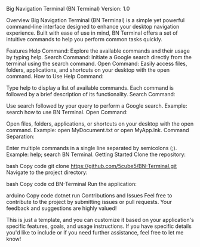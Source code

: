 Big Navigation Terminal (BN Terminal)
Version: 1.0

Overview
Big Navigation Terminal (BN Terminal) is a simple yet powerful command-line interface designed to enhance your desktop navigation experience. Built with ease of use in mind, BN Terminal offers a set of intuitive commands to help you perform common tasks quickly.

Features
Help Command: Explore the available commands and their usage by typing help.
Search Command: Initiate a Google search directly from the terminal using the search command.
Open Command: Easily access files, folders, applications, and shortcuts on your desktop with the open command.
How to Use
Help Command:

Type help to display a list of available commands.
Each command is followed by a brief description of its functionality.
Search Command:

Use search followed by your query to perform a Google search.
Example: search how to use BN Terminal.
Open Command:

Open files, folders, applications, or shortcuts on your desktop with the open command.
Example: open MyDocument.txt or open MyApp.lnk.
Command Separation:

Enter multiple commands in a single line separated by semicolons (;).
Example: help; search BN Terminal.
Getting Started
Clone the repository:

bash
Copy code
git clone https://github.com/5cube5/BN-Terminal.git
Navigate to the project directory:

bash
Copy code
cd BN-Terminal
Run the application:

arduino
Copy code
dotnet run
Contributions and Issues
Feel free to contribute to the project by submitting issues or pull requests. Your feedback and suggestions are highly valued!

This is just a template, and you can customize it based on your application's specific features, goals, and usage instructions. If you have specific details you'd like to include or if you need further assistance, feel free to let me know!
